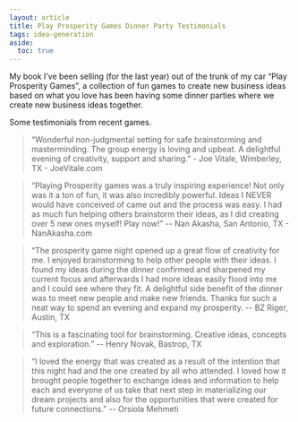 ```yaml
---
layout: article
title: Play Prosperity Games Dinner Party Testimonials
tags: idea-generation
aside:
  toc: true
---
```

My  book I’ve been selling (for the last year) out of the trunk of my car “Play Prosperity Games”, a collection of fun games to create new business ideas based on what you love has been having some dinner parties where we create new business ideas together.

Some testimonials from recent games.

> “Wonderful non-judgmental setting for safe brainstorming and masterminding. The group energy is loving and upbeat. A delightful evening of creativity, support and sharing.” - Joe Vitale, Wimberley, TX - JoeVitale.com

> “Playing Prosperity games was a truly inspiring experience! Not only was it a ton of fun, it was also incredibly powerful. Ideas I NEVER would have conceived of came out and the process was easy. I had as much fun helping others brainstorm their ideas, as I did creating over 5 new ones myself! Play now!”  -- Nan Akasha, San Antonio, TX - NanAkasha.com

> “The prosperity game night opened up a great flow of creativity for me. I enjoyed brainstorming to help other people with their ideas. I found my ideas during the dinner confirmed and sharpened my current focus and afterwards I had more ideas easily flood into me and I could see where they fit. A delightful side benefit of the dinner was to meet new people and make new friends. Thanks for such a neat way to spend an evening and expand my prosperity. -- BZ Riger, Austin, TX

> “This is a fascinating tool for brainstorming. Creative ideas, concepts and exploration.” -- Henry Novak, Bastrop, TX

> “I loved the energy that was created as a result of the intention that this night had and the one created by all who attended.  I loved how it brought people together to exchange ideas and information to help each and everyone of us take that next step in materializing our dream projects and also for the opportunities that were created for future connections.” -- Orsiola Mehmeti